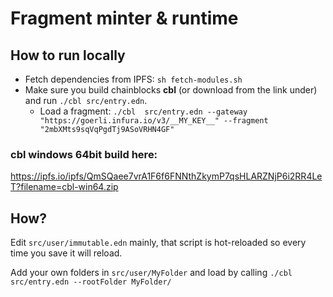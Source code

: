 # Fragment minter & runtime

## How to run locally

* Fetch dependencies from IPFS: `sh fetch-modules.sh`
* Make sure you build chainblocks **cbl** (or download from the link under) and run `./cbl src/entry.edn`.
  * Load a fragment: `./cbl  src/entry.edn --gateway "https://goerli.infura.io/v3/__MY_KEY__" --fragment "2mbXMts9sqVqPgdTj9ASoVRHN4GF"`

### cbl windows 64bit build here:
https://ipfs.io/ipfs/QmSQaee7vrA1F6f6FNNthZkymP7qsHLARZNjP6i2RR4LeT?filename=cbl-win64.zip

## How?

Edit `src/user/immutable.edn` mainly, that script is hot-reloaded so every time you save it will reload.

Add your own folders in `src/user/MyFolder` and load by calling `./cbl  src/entry.edn --rootFolder MyFolder/`
